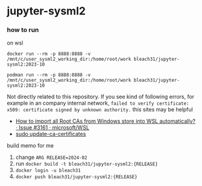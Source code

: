 # jupyter-sysml2


### how to run 

on wsl

```
docker run --rm -p 8888:8888 -v /mnt/c/user_sysml2_working_dir:/home/root/work bleach31/jupyter-sysml2:2023-10
```
```
podman run --rm -p 8888:8888 -v /mnt/c/user_sysml2_working_dir:/home/root/work bleach31/jupyter-sysml2:2023-10
```

Not directly related to this repository.
If you see kind of following errors, for example in an company internal network,
`failed to verify certificate: x509: certificate signed by unknown authority.`
this sites may be helpful

* [How to import all Root CAs from Windows store into WSL automatically? · Issue \#3161 · microsoft/WSL](https://github.com/microsoft/WSL/issues/3161)
* [sudo update\-ca\-certificates
](https://stackoverflow.com/questions/72167566/wsl-docker-curl-60-ssl-certificate-problem-unable-to-get-local-issuer-certi)


build memo for me
1. change `ARG RELEASE=2024-02`
1. run `docker build -t bleach31/jupyter-sysml2:{RELEASE}`
1. `docker login -u bleach31`
1. `docker push bleach31/jupyter-sysml2:{RELEASE}`